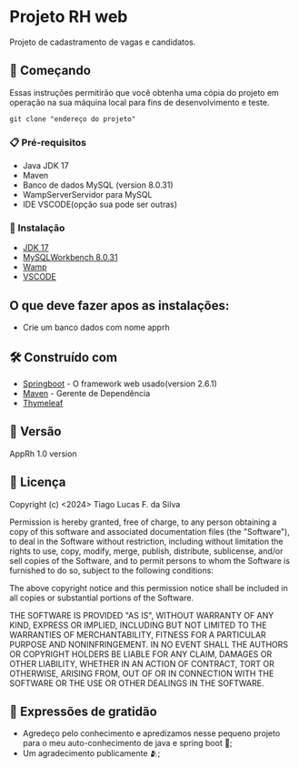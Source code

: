 # Projeto RH web

Projeto de cadastramento de vagas e candidatos.

## 🚀 Começando

Essas instruções permitirão que você obtenha uma cópia do projeto em operação na sua máquina local para fins de desenvolvimento e teste.

```
git clone "endereço do projeto"
```

### 📋 Pré-requisitos

* Java JDK 17
* Maven
* Banco de dados MySQL (version 8.0.31)
* WampServerServidor para MySQL
* IDE VSCODE(opção sua pode ser outras)


### 🔧 Instalação

* [JDK 17](https://download.oracle.com/java/17/latest/jdk-17_windows-x64_bin.zip)
* [MySQLWorkbench 8.0.31](https://downloads.mysql.com/archives/installer/)
* [Wamp](https://sourceforge.net/projects/wampserver/)
* [VSCODE](https://visualstudio.microsoft.com/pt-br/)

## O que deve fazer apos as instalações:
* Crie um banco dados com nome apprh


## 🛠️ Construído com

* [Springboot](https://start.spring.io/) - O framework web usado(version 2.6.1)
* [Maven](https://maven.apache.org/) - Gerente de Dependência
* [Thymeleaf](https://www.thymeleaf.org/doc/tutorials/2.1/usingthymeleaf.html)

## 📌 Versão

AppRh 1.0 version

## 📄 Licença
Copyright (c) <2024> Tiago Lucas F. da Silva 

 Permission is hereby granted, free of charge, to any person obtaining a copy
 of this software and associated documentation files (the "Software"), to deal
 in the Software without restriction, including without limitation the rights
 to use, copy, modify, merge, publish, distribute, sublicense, and/or sell
 copies of the Software, and to permit persons to whom the Software is
 furnished to do so, subject to the following conditions:

 The above copyright notice and this permission notice shall be included in
 all copies or substantial portions of the Software.

 THE SOFTWARE IS PROVIDED "AS IS", WITHOUT WARRANTY OF ANY KIND, EXPRESS OR
 IMPLIED, INCLUDING BUT NOT LIMITED TO THE WARRANTIES OF MERCHANTABILITY,
 FITNESS FOR A PARTICULAR PURPOSE AND NONINFRINGEMENT. IN NO EVENT SHALL THE
 AUTHORS OR COPYRIGHT HOLDERS BE LIABLE FOR ANY CLAIM, DAMAGES OR OTHER
 LIABILITY, WHETHER IN AN ACTION OF CONTRACT, TORT OR OTHERWISE, ARISING FROM,
 OUT OF OR IN CONNECTION WITH THE SOFTWARE OR THE USE OR OTHER DEALINGS IN
 THE SOFTWARE.

## 🎁 Expressões de gratidão

* Agredeço pelo conhecimento e apredizamos nesse pequeno projeto para o meu auto-conhecimento de java e spring boot 📢;
* Um agradecimento publicamente 🫂;
  

